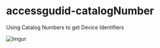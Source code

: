 # accessgudid-catalogNumber
Using Catalog Numbers to get Device Identifiers

![Imgur](https://imgur.com/q7HAVnB.jpg)
